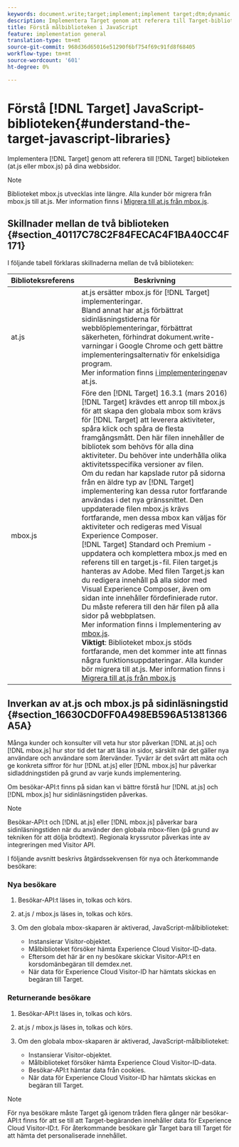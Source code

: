 ```yaml
---
keywords: document.write;target;implement;implement target;dtm;dynamic tag management;at.js;mbox.js;target.js;mbox
description: Implementera Target genom att referera till Target-biblioteken (at.js eller mbox.js) på dina webbsidor.
title: Förstå målbiblioteken i JavaScript
feature: implementation general
translation-type: tm+mt
source-git-commit: 968d36d65016e51290f6bf754f69c91fd8f68405
workflow-type: tm+mt
source-wordcount: '601'
ht-degree: 0%

---
```



# Förstå [!DNL Target] JavaScript-biblioteken{#understand-the-target-javascript-libraries}

Implementera [!DNL Target] genom att referera till [!DNL Target] biblioteken (at.js eller mbox.js) på dina webbsidor.

>[!NOTE]
>
>Biblioteket mbox.js utvecklas inte längre. Alla kunder bör migrera från mbox.js till at.js. Mer information finns i [Migrera till at.js från mbox.js](/help/c-implementing-target/c-implementing-target-for-client-side-web/t-mbox-download/c-target-atjs-implementation/target-migrate-atjs.md#task_DE55DCE9AC2F49728395665DE1B1E6EA).

## Skillnader mellan de två biblioteken {#section_40117C78C2F84FECAC4F1BA40CC4F171}

I följande tabell förklaras skillnaderna mellan de två biblioteken:

| Biblioteksreferens | Beskrivning |
|--- |--- |
| at.js | at.js ersätter mbox.js för [!DNL Target] implementeringar.<br>Bland annat har at.js förbättrat sidinläsningstiderna för webblöplementeringar, förbättrat säkerheten, förhindrat dokument.write-varningar i Google Chrome och gett bättre implementeringsalternativ för enkelsidiga program.<br>Mer information finns [i implementeringen](/help/c-implementing-target/c-implementing-target-for-client-side-web/t-mbox-download/c-target-atjs-implementation/target-atjs-implementation.md)av at.js. |
| mbox.js | Före den [!DNL Target] 16.3.1 (mars 2016) [!DNL Target] krävdes ett anrop till mbox.js för att skapa den globala mbox som krävs för [!DNL Target] att leverera aktiviteter, spåra klick och spåra de flesta framgångsmått. Den här filen innehåller de bibliotek som behövs för alla dina aktiviteter. Du behöver inte underhålla olika aktivitetsspecifika versioner av filen.<br>Om du redan har kapslade rutor på sidorna från en äldre typ av [!DNL Target] implementering kan dessa rutor fortfarande användas i det nya gränssnittet. Den uppdaterade filen mbox.js krävs fortfarande, men dessa mbox kan väljas för aktiviteter och redigeras med Visual Experience Composer.<br>[!DNL Target] Standard och Premium - uppdatera och komplettera mbox.js med en referens till en target.js-fil. Filen target.js hanteras av Adobe. Med filen Target.js kan du redigera innehåll på alla sidor med Visual Experience Composer, även om sidan inte innehåller fördefinierade rutor. Du måste referera till den här filen på alla sidor på webbplatsen.<br>Mer information finns i Implementering av [mbox.js](/help/c-implementing-target/c-implementing-target-for-client-side-web/t-mbox-download/mbox-download.md).<br>**Viktigt**: Biblioteket mbox.js stöds fortfarande, men det kommer inte att finnas några funktionsuppdateringar. Alla kunder bör migrera till at.js. Mer information finns i [Migrera till at.js från mbox.js](/help/c-implementing-target/c-implementing-target-for-client-side-web/t-mbox-download/c-target-atjs-implementation/target-migrate-atjs.md)<br> |

## Inverkan av at.js och mbox.js på sidinläsningstid {#section_16630CD0FF0A498EB596A51381366A5A}

Många kunder och konsulter vill veta hur stor påverkan [!DNL at.js] och [!DNL mbox.js] hur stor tid det tar att läsa in sidor, särskilt när det gäller nya användare och användare som återvänder. Tyvärr är det svårt att mäta och ge konkreta siffror för hur [!DNL at.js] eller [!DNL mbox.js] hur påverkar sidladdningstiden på grund av varje kunds implementering.

Om besökar-API:t finns på sidan kan vi bättre förstå hur [!DNL at.js] och [!DNL mbox.js] hur sidinläsningstiden påverkas.

>[!NOTE]
>
>Besökar-API:t och [!DNL at.js] eller [!DNL mbox.js] påverkar bara sidinläsningstiden när du använder den globala mbox-filen (på grund av tekniken för att dölja brödtext). Regionala kryssrutor påverkas inte av integreringen med Visitor API.

I följande avsnitt beskrivs åtgärdssekvensen för nya och återkommande besökare:

### Nya besökare

1. Besökar-API:t läses in, tolkas och körs.
1. at.js / mbox.js läses in, tolkas och körs.
1. Om den globala mbox-skaparen är aktiverad, JavaScript-målbiblioteket:

   * Instansierar Visitor-objektet.
   * Målbiblioteket försöker hämta Experience Cloud Visitor-ID-data.
   * Eftersom det här är en ny besökare skickar Visitor-API:t en korsdomänbegäran till demdex.net.
   * När data för Experience Cloud Visitor-ID har hämtats skickas en begäran till Target.

### Returnerande besökare

1. Besökar-API:t läses in, tolkas och körs.
1. at.js / mbox.js läses in, tolkas och körs.
1. Om den globala mbox-skaparen är aktiverad, JavaScript-målbiblioteket:

   * Instansierar Visitor-objektet.
   * Målbiblioteket försöker hämta Experience Cloud Visitor-ID-data.
   * Besökar-API:t hämtar data från cookies.
   * När data för Experience Cloud Visitor-ID har hämtats skickas en begäran till Target.

>[!NOTE]
>
>För nya besökare måste Target gå igenom tråden flera gånger när besökar-API:t finns för att se till att Target-begäranden innehåller data för Experience Cloud Visitor-ID:t. För återkommande besökare går Target bara till Target för att hämta det personaliserade innehållet.
